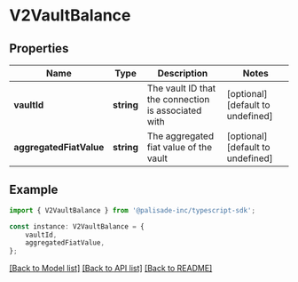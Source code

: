 # V2VaultBalance


## Properties

Name | Type | Description | Notes
------------ | ------------- | ------------- | -------------
**vaultId** | **string** | The vault ID that the connection is associated with | [optional] [default to undefined]
**aggregatedFiatValue** | **string** | The aggregated fiat value of the vault | [optional] [default to undefined]

## Example

```typescript
import { V2VaultBalance } from '@palisade-inc/typescript-sdk';

const instance: V2VaultBalance = {
    vaultId,
    aggregatedFiatValue,
};
```

[[Back to Model list]](../README.md#documentation-for-models) [[Back to API list]](../README.md#documentation-for-api-endpoints) [[Back to README]](../README.md)
